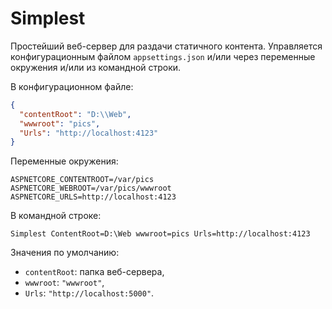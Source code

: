 ﻿# Simplest

Простейший веб-сервер для раздачи статичного контента. Управляется конфигурационным файлом `appsettings.json` и/или через переменные окружения и/или из командной строки.

В конфигурационном файле:

```json
{
  "contentRoot": "D:\\Web",
  "wwwroot": "pics",
  "Urls": "http://localhost:4123"
}
```

Переменные окружения:

```
ASPNETCORE_CONTENTROOT=/var/pics
ASPNETCORE_WEBROOT=/var/pics/wwwroot
ASPNETCORE_URLS=http://localhost:4123
```

В командной строке:

```
Simplest СontentRoot=D:\Web wwwroot=pics Urls=http://localhost:4123
```

Значения по умолчанию:

* `contentRoot`: папка веб-сервера,
* `wwwroot`: `"wwwroot"`,
* `Urls`: `"http://localhost:5000"`.
